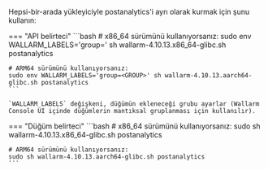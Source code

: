 Hepsi-bir-arada yükleyiciyle postanalytics'i ayrı olarak kurmak için şunu kullanın:

=== "API belirteci"
    ```bash
    # x86_64 sürümünü kullanıyorsanız:
    sudo env WALLARM_LABELS='group=<GROUP>' sh wallarm-4.10.13.x86_64-glibc.sh postanalytics

    # ARM64 sürümünü kullanıyorsanız:
    sudo env WALLARM_LABELS='group=<GROUP>' sh wallarm-4.10.13.aarch64-glibc.sh postanalytics
    ```        

    `WALLARM_LABELS` değişkeni, düğümün ekleneceği grubu ayarlar (Wallarm Console UI içinde düğümlerin mantıksal gruplanması için kullanılır).

=== "Düğüm belirteci"
    ```bash
    # x86_64 sürümünü kullanıyorsanız:
    sudo sh wallarm-4.10.13.x86_64-glibc.sh postanalytics

    # ARM64 sürümünü kullanıyorsanız:
    sudo sh wallarm-4.10.13.aarch64-glibc.sh postanalytics
    ```